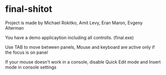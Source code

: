 # final-shitot

Project is made by Michael Rokitko, Amit Levy, Eran Maron, Evgeny Alterman

You have a demo applicaytion including all controlls. (final.exe)

Use TAB to move between panels, Mouse and keyboard are active only if the focus is on panel

If your mouse doesn't work in a console, disable Quick Edit mode and Insert mode in console settings
